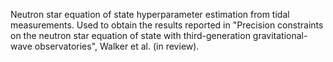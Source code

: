 Neutron star equation of state hyperparameter estimation from tidal measurements. Used to obtain the results reported in "Precision constraints on the neutron star equation of state with third-generation gravitational-wave observatories", Walker et al. (in review).
